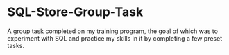 # SQL-Store-Group-Task
A group task completed on my training program, the goal of which was to experiment with SQL and practice my skills in it by completing a few preset tasks.

